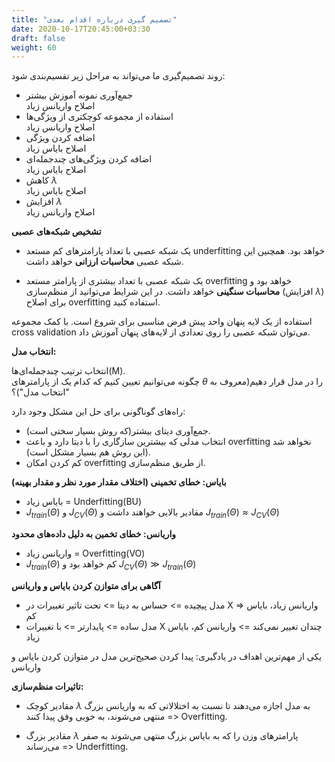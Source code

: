 ```yaml
---
title: "تصمیم گیری درباره اقدام بعدی"
date: 2020-10-17T20:45:00+03:30
draft: false
weight: 60
---
```


روند تصمیم‌گیری ما می‌تواند به مراحل زیر تقسیم‌بندی شود:

- جمع‌آوری نمونه آموزش بیشتر\
اصلاح واریانس زیاد
- استفاده از مجموعه کوچکتری از ویژگی‌ها\
اصلاح واریانس زیاد
- اضافه کردن ویژگی\
اصلاح بایاس زیاد
- اضافه کردن ویژگی‌های چندجمله‌ای\
اصلاح بایاس زیاد
- کاهش  $\lambda$\
اصلاح بایاس زیاد
- افزایش  $\lambda$\
اصلاح واریانس زیاد


**تشخیص شبکه‌های عصبی**

- یک شبکه عصبی با تعداد پارامترهای کم مستعد underfitting خواهد بود. همچنین این شبکه عصبی **محاسبات ارزانی** خواهد داشت.

- یک شبکه عصبی با تعداد بیشتری از پارامتر مستعد overfitting خواهد بود و **محاسبات سنگینی** خواهد داشت. در این شرایط می‌توانید از منظم‌سازی (افزایش $\lambda$) برای اصلاح overfitting استفاده کنید.

استفاده از یک لایه پنهان واحد پیش‌ فرض مناسبی برای شروع است. با کمک مجموعه cross validation می‌توان شبکه عصبی را روی تعدادی از لایه‌های پنهان آموزش داد.

**انتخاب مدل:**

انتخاب ترتیب چندجمله‌ای‌ها(M).\
چگونه می‌توانیم تعیین کنیم که کدام یک از پارامترهای $\theta$ را در مدل قرار دهیم(معروف به "انتخاب مدل")؟

راه‌های گوناگونی برای حل این مشکل وجود دارد:
- جمع‌آوری دیتای بیشتر(که روش بسیار سختی است).
- انتخاب مدلی که بیشترین سازگاری را با دیتا دارد و باعث overfitting نخواهد شد (این روش هم بسیار مشکل است).
- کم کردن امکان overfitting از طریق منظم‌سازی.

**بایاس: خطای تخمینی (اختلاف مقدار مورد نظر و مقدار بهینه)**

- بایاس زیاد = Underfitting(BU)
- $J_{train }\left ( \Theta  \right )$ و $J_{CV }\left ( \Theta  \right )$ مقادیر بالایی خواهند داشت و $J_{train }\left ( \Theta  \right ) \approx J_{CV}\left ( \Theta  \right )$

**واریانس: خطای تخمین به دلیل داده‌های محدود**

- واریانس زیاد = Overfitting(VO)
- $J_{train }\left ( \Theta  \right )$ کم خواهد بود و $J_{CV }\left ( \Theta  \right ) \gg  J_{train}\left ( \Theta  \right )$

**آگاهی برای متوازن کردن بایاس و واریانس**

- مدل پیچیده => حساس به دیتا => تحت تاثیر تغییرات در X => واریانس زیاد، بایاس کم
- مدل ساده => پایدارتر => با تغییرات X چندان تغییر نمی‌کند => واریانس کم، بایاس زیاد

یکی از مهم‌ترین اهداف در یادگیری: پیدا کردن صحیح‌ترین مدل در متوازن کردن بایاس و واریانس

**تاثیرات منظم‌سازی:**

- مقادیر کوچک $\lambda$ به مدل اجازه می‌دهند تا نسبت به اختلالاتی که به واریانس بزرگ منتهی می‌شوند، به خوبی وفق پیدا کنند => Overfitting.

- مقادیر بزرگ $\lambda$ پارامترهای وزن را که به بایاس بزرگ منتهی می‌شوند به صفر می‌رساند => Underfitting.